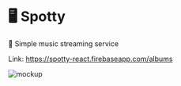 # 🖥 Spotty

🚀 Simple music streaming service

Link: https://spotty-react.firebaseapp.com/albums

![mockup](https://content.screencast.com/users/pablo_picaso/folders/Jing/media/c0c5f9e3-2f24-43a1-af22-3a96a837c4e7/00000107.png)
